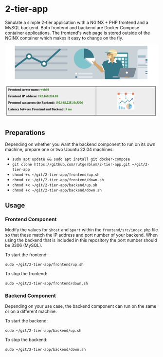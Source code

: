 # 2-tier-app
Simulate a simple 2-tier application with a NGINX + PHP frontend and a MySQL backend. Both frontend and backend are Docker Compose container applications. The frontend's web page is stored outside of the NGINX container which makes it easy to change on the fly.

![2-tier-app](2-tier-app.png)

## Preparations
Depending on whether you want the backend component to run on its own machine, prepare one or two Ubuntu 22.04 machines: 

* ```sudo apt update && sudo apt install git docker-compose```
* ```git clone https://github.com/rutgerblom/2-tier-app.git ~/git/2-tier-app```
* ```chmod +x ~/git/2-tier-app/frontend/up.sh```
* ```chmod +x ~/git/2-tier-app/frontend/down.sh```
* ```chmod +x ~/git/2-tier-app/backend/up.sh```
* ```chmod +x ~/git/2-tier-app/backend/down.sh```

## Usage
### Frontend Component
Modify the values for ```$host``` and ```$port``` within the ```frontend/src/index.php``` file so that these match the IP address and port number of your backend. When using the backend that is included in this repository the port number should be 3306 (MySQL).

To start the frontend:

```sudo ~/git/2-tier-app/frontend/up.sh```

To stop the frontend:

```sudo ~/git/2-tier-app/frontend/down.sh```

### Backend Component
Depending on your use case, the backend component can run on the same or on a different machine.

To start the backend:
 
```sudo ~/git/2-tier-app/backend/up.sh```

To stop the backend:

```sudo ~/git/2-tier-app/backend/down.sh```